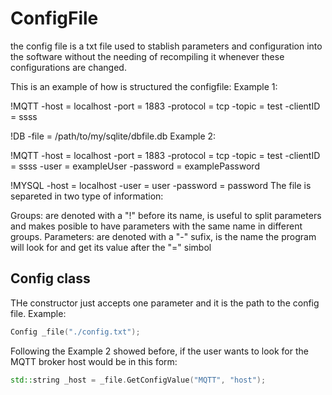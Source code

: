 # ConfigFile
the config file is a txt file used to stablish parameters and configuration into the software without the needing of recompiling it whenever these configurations are changed.

This is an example of how is structured the configfile:
Example 1:

!MQTT
-host = localhost
-port = 1883
-protocol = tcp
-topic  = test
-clientID = ssss

!DB
-file = /path/to/my/sqlite/dbfile.db
Example 2:

!MQTT
-host = localhost
-port = 1883
-protocol = tcp
-topic = test
-clientID = ssss
-user = exampleUser
-password = examplePassword

!MYSQL
-host = localhost
-user = user
-password = password
The file is separeted in two type of information:

Groups: are denoted with a "!" before its name, is useful to split parameters and makes posible to have
parameters with the same name in different groups.
Parameters: are denoted with a "-" sufix, is the name the program will look for and get its value after the "=" simbol

## Config class

THe constructor just accepts one parameter and it is the path to the config file. Example:
```C++
Config _file("./config.txt");
```

Following the Example 2 showed before, if the user wants to look for the MQTT broker host would be in this form:

```C++
std::string _host = _file.GetConfigValue("MQTT", "host");
```


